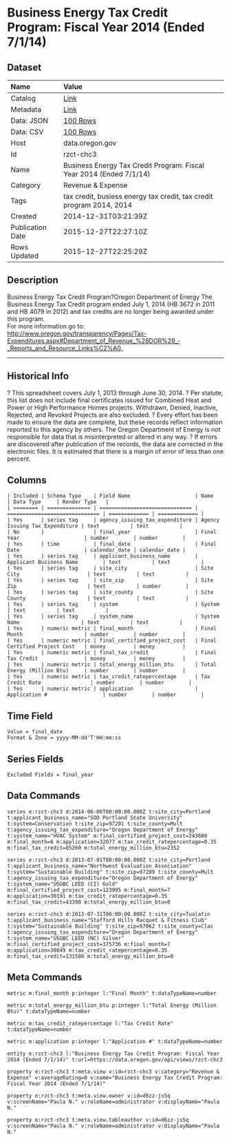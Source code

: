 # Business Energy Tax Credit Program: Fiscal Year 2014 (Ended 7/1/14)

## Dataset

| Name | Value |
| :--- | :---- |
| Catalog | [Link](https://catalog.data.gov/dataset/business-energy-tax-credit-program-fiscal-year-2014-0e49c) |
| Metadata | [Link](https://data.oregon.gov/api/views/rzct-chc3) |
| Data: JSON | [100 Rows](https://data.oregon.gov/api/views/rzct-chc3/rows.json?max_rows=100) |
| Data: CSV | [100 Rows](https://data.oregon.gov/api/views/rzct-chc3/rows.csv?max_rows=100) |
| Host | data.oregon.gov |
| Id | rzct-chc3 |
| Name | Business Energy Tax Credit Program: Fiscal Year 2014 (Ended 7/1/14) |
| Category | Revenue & Expense |
| Tags | tax credit, busiess energy tax credit, tax credit program 2014, 2014 |
| Created | 2014-12-31T03:21:39Z |
| Publication Date | 2015-12-27T22:27:10Z |
| Rows Updated | 2015-12-27T22:25:29Z |

## Description

Business Energy Tax Credit Program?Oregon Department of Energy  The Business Energy Tax Credit program ended July 1, 2014  (HB 3672 in 2011 and HB 4079 in 2012) and tax credits are no longer being awarded under this program.  
For more information go to: http://www.oregon.gov/transparency/Pages/Tax-Expenditures.aspx#Department_of_Revenue_%28DOR%29_-_Reports_and_Resource_Links%C2%A0_

------------------
Historical Info
--------------------
?	This spreadsheet covers July 1, 2013 through June 30, 2014.
?	Per statute, this list does not include final certificates issued for Combined Heat and Power or High Performance Homes projects. Withdrawn, Denied, Inactive, Rejected, and Revoked Projects are also excluded.
?	Every effort has been made to ensure the data are complete, but these records reflect information reported to this agency by others. The Oregon Department of Energy is not responsible for data that is misinterpreted or altered in any way.
?	If errors are discovered after publication of the records, the data are corrected in the electronic files.  It is estimated that there is a margin of error of less than one percent.

## Columns

```ls
| Included | Schema Type    | Field Name                     | Name                           | Data Type     | Render Type   |
| ======== | ============== | ============================== | ============================== | ============= | ============= |
| Yes      | series tag     | agency_issuing_tax_expenditure | Agency Issuing Tax Expenditure | text          | text          |
| No       |                | final_year                     | Final Year                     | number        | number        |
| Yes      | time           | final_date                     | Final Date                     | calendar_date | calendar_date |
| Yes      | series tag     | applicant_business_name        | Applicant Business Name        | text          | text          |
| Yes      | series tag     | site_city                      | Site City                      | text          | text          |
| Yes      | series tag     | site_zip                       | Site Zip                       | text          | number        |
| Yes      | series tag     | site_county                    | Site County                    | text          | text          |
| Yes      | series tag     | system                         | System                         | text          | text          |
| Yes      | series tag     | system_name                    | System Name                    | text          | text          |
| Yes      | numeric metric | final_month                    | Final Month                    | number        | number        |
| Yes      | numeric metric | final_certified_project_cost   | Final Certified Project Cost   | money         | money         |
| Yes      | numeric metric | final_tax_credit               | Final Tax Credit               | money         | money         |
| Yes      | numeric metric | total_energy_million_btu       | Total Energy (Million Btu)     | number        | number        |
| Yes      | numeric metric | tax_credit_ratepercentage      | Tax Credit Rate                | number        | number        |
| Yes      | numeric metric | application                    | Application #                  | number        | number        |
```

## Time Field

```ls
Value = final_date
Format & Zone = yyyy-MM-dd'T'HH:mm:ss
```

## Series Fields

```ls
Excluded Fields = final_year
```

## Data Commands

```ls
series e:rzct-chc3 d:2014-06-06T00:00:00.000Z t:site_city=Portland t:applicant_business_name="SOO Portland State University" t:system=Conservation t:site_zip=97201 t:site_county=Mult t:agency_issuing_tax_expenditure="Oregon Department of Energy" t:system_name="HVAC System" m:final_certified_project_cost=243600 m:final_month=6 m:application=32077 m:tax_credit_ratepercentage=0.35 m:final_tax_credit=85260 m:total_energy_million_btu=2352

series e:rzct-chc3 d:2013-07-01T00:00:00.000Z t:site_city=Portland t:applicant_business_name="Northwest Evaluation Association" t:system="Sustainable Building" t:site_zip=97209 t:site_county=Mult t:agency_issuing_tax_expenditure="Oregon Department of Energy" t:system_name="USGBC LEED (CI) Gold" m:final_certified_project_cost=123995 m:final_month=7 m:application=30191 m:tax_credit_ratepercentage=0.35 m:final_tax_credit=43398 m:total_energy_million_btu=0

series e:rzct-chc3 d:2013-07-31T00:00:00.000Z t:site_city=Tualatin t:applicant_business_name="Stafford Hills Racquet & Fitness Club" t:system="Sustainable Building" t:site_zip=97062 t:site_county=Clac t:agency_issuing_tax_expenditure="Oregon Department of Energy" t:system_name="USGBC LEED (NC) Silver" m:final_certified_project_cost=375736 m:final_month=7 m:application=30849 m:tax_credit_ratepercentage=0.35 m:final_tax_credit=131508 m:total_energy_million_btu=0
```

## Meta Commands

```ls
metric m:final_month p:integer l:"Final Month" t:dataTypeName=number

metric m:total_energy_million_btu p:integer l:"Total Energy (Million Btu)" t:dataTypeName=number

metric m:tax_credit_ratepercentage l:"Tax Credit Rate" t:dataTypeName=number

metric m:application p:integer l:"Application #" t:dataTypeName=number

entity e:rzct-chc3 l:"Business Energy Tax Credit Program: Fiscal Year 2014 (Ended 7/1/14)" t:url=https://data.oregon.gov/api/views/rzct-chc3

property e:rzct-chc3 t:meta.view v:id=rzct-chc3 v:category="Revenue & Expense" v:averageRating=0 v:name="Business Energy Tax Credit Program: Fiscal Year 2014 (Ended 7/1/14)"

property e:rzct-chc3 t:meta.view.owner v:id=d6zz-js5q v:screenName="Paula N." v:roleName=administrator v:displayName="Paula N."

property e:rzct-chc3 t:meta.view.tableauthor v:id=d6zz-js5q v:screenName="Paula N." v:roleName=administrator v:displayName="Paula N."
```